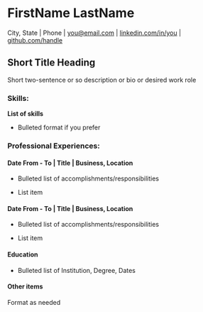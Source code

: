 # FirstName LastName
City, State | Phone | [you@email.com](mailto:you@email.com) | [linkedin.com/in/you](http://linkedin.com/in/you) | [github.com/handle](http://github.com/handle)

## Short Title Heading 
Short two-sentence or so description or bio or desired work role

### **Skills:**
**List of skills**
- Bulleted format if you prefer

### **Professional Experiences:**  
#### Date From - To | Title | Business, Location

- Bulleted list of accomplishments/responsibilities

- List item


#### Date From - To | Title | Business, Location

- Bulleted list of accomplishments/responsibilities

- List item


#### **Education**

- Bulleted list of Institution, Degree, Dates

#### **Other items**
Format as needed
